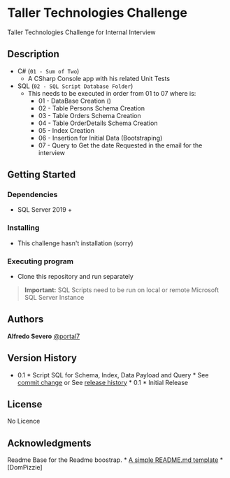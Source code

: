 
# Taller Technologies Challenge
 Taller Technologies Challenge  for Internal Interview
 
 ## Description

 * C#  (`01 - Sum of Two`)
	 * A CSharp Console app with his related Unit Tests
* SQL   (`02 - SQL Script Database Folder`)
	* This needs to be executed in order from 01 to 07 where is:
		* 01 - DataBase Creation ()
		* 02 - Table Persons Schema Creation
		* 03 - Table Orders Schema Creation
		* 04 - Table OrderDetails Schema Creation
		* 05 - Index Creation
		* 06 - Insertion for Initial Data (Bootstraping)
		* 07 - Query to Get the date Requested in the email for the interview

 ## Getting Started
 ### Dependencies
 * SQL Server 2019 + 
 ### Installing
 * This challenge hasn't installation (sorry)
 ### Executing program
 * Clone this repository and run separately

> **Important:** SQL Scripts need to be run on local or remote Microsoft SQL Server Instance

 ## Authors
**Alfredo Severo**  [@portal7](https://twitter.com/alfredosevero)

 ## Version History
 * 0.1 * Script SQL for Schema, Index, Data Payload and Query * See [commit change]() or See [release history]() * 0.1 * Initial Release
 ## License
No Licence

 ## Acknowledgments
Readme Base for the Readme boostrap. * [A simple README.md template](https://gist.github.com/DomPizzie/7a5ff55ffa9081f2de27c315f5018afc) * [DomPizzie]